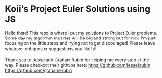 # Koii's Project Euler Solutions using JS

Hello there! This repo is where I put my solutions to Project Euler problems. Some day my algorithm muscles will be big and strong but for now I'm just focusing on the little steps and trying not to get discouraged! Please leave whatever critiques or suggestions you like! :v:

Thank you to Jesse and Graham Rubin for helping me every step of the way. Please checkout their githubs here:
https://github.com/jessekrubin
https://github.com/grahamkrubin
